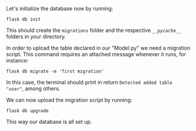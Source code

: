 

Let's initialize the database now by running:

`flask db init`

This should create the `migrations` folder and the respective `__pycache__` folders in your directory. 

In order to upload the table declared in our "Model.py" we need a migration script. This command requires an attached message whenever it runs, for instance:

`flask db migrate -m 'first migration'`

In this case, the terminal should print in return `Detected added table "user"`, among others.

We can now upload the migration script by running:

`flask db upgrade`

This way our database is all set up. 